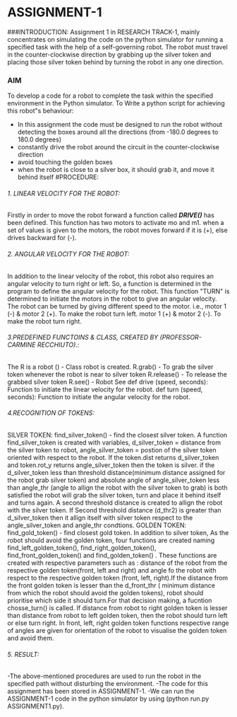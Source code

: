 # ASSIGNMENT-1
###INTRODUCTION:
Assignment 1 in RESEARCH TRACK-1, mainly concentrates on simulating the code on the python simulator for running a specified task with the help of a self-governing robot. The robot must travel in the counter-clockwise direction by grabbing up the silver token and placing those silver token behind by turning the robot in any one direction.
### AIM
To develop a code for a robot to complete the task within the specified environment in the Python simulator. To Write a python script for achieving this robot"s behaviour:
  - In this assignment the code must be designed to run the robot without detecting the boxes around all the directions (from -180.0 degrees to 180.0 degrees)
  - constantly drive the robot around the circuit in the counter-clockwise direction 
  - avoid touching the golden boxes 
  - when the robot is close to a silver box, it should grab it, and move it behind itself
#PROCEDURE:
###### 1. LINEAR VELOCITY FOR THE ROBOT:
Firstly in order to move the robot forward a function called ***DRIVE()*** has been defined. This function has two motors to activate mo and m1. when a set of values is given to the motors, the robot moves forward if it is (+), else drives backward for (-).
###### 2. ANGULAR VELOCITY FOR THE ROBOT:
In addition to the linear velocity of the robot, this robot also requires an angular velocity to turn right or left. So, a function is determined in the program to define the angular velocity for the robot. This function "TURN" is determined to initiate the motors in the robot to give an angular velocity. The robot can be turned by giving different speed to the motor.
i.e., motor 1 (-) & motor 2 (+). To make the robot turn left.
      motor 1 (+) & motor 2 (-). To make the robot turn right. 
###### 3.PREDEFINED FUNCTOINS & CLASS, CREATED BY (PROFESSOR-CARMINE RECCHIUTO).: 
 The R is a robot () - Class robot is created.
 R.grab()           - To grab the silver token whenever the robot is near to silver token
 R.release()      - To release the grabbed silver token
 R.see()             - Robot See
 def drive (speed, seconds):  Function to initiate the linear velocity for the robot.
 def turn (speed, seconds):  Function to initiate the angular velocity for the robot.

###### 4.RECOGNITION OF TOKENS:
SILVER TOKEN: find_silver_token()  - find the closest silver token.
A function find_silver_token is created with variables, d_silver_token = distance from the silver token to robot, angle_silver_token = postion of the silver token oriented with respect to the robot. If the token.dist returns d_silver_token and token.rot_y returns angle_silver_token then the token is silver. if the d_silver_token less than threshold distance(minimum distance assigned for the robot grab silver token) and absolute angle of angle_silver_token less than angle_thr (angle to allign the robot with the silver token to grab) is both satisfied the robot will grab the silver token, turn and place it behind itself and turns again. A second threshold distance is created to allign the robot with the silver token. If Second threshold distance (d_thr2) is greater than d_silver_token then it allign itself with silver token respect to the angle_silver_token and angle_thr condtions.
GOLDEN TOKEN: find_gold_token()  - find closest gold token.
In addition to silver token, As the robot should avoid the golden token, four functions are created naming find_left_golden_token(), find_right_golden_token(), find_front_golden_token() and find_golden_token() . These functions are created with respective parameters such as : distance of the robot from the respective golden token(front, left and right) and angle fo the robot with respect to the respective golden token (front, left, right).If the distance from the front golden token is lesser than the d_front_thr ( minimum distance from which the robot should avoid the golden tokens), robot should prioritise which side it should turn.For that decision making, a fucntion chosse_turn() is called. If distance from robot to right golden token is lesser than distance from robot to left golden token, then the robot should turn left or else turn right. In front, left, right golden token functions respective range of angles are given for orientation of the robot to visualise the golden token and avoid them.

###### 5. RESULT:
-The above-mentioned procedures are used to run the robot in the specified path without disturbing the environment.
-The code for this assignment has been stored in ASSIGNMENT-1.
-We can run the ASSIGNMENT-1 code in the python simulator by using (python run.py ASSIGNMENT1.py).


